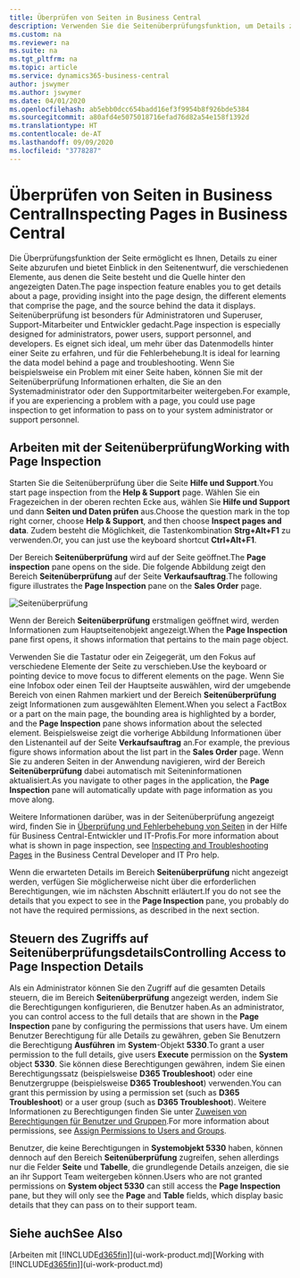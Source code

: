 ```yaml
---
title: Überprüfen von Seiten in Business Central
description: Verwenden Sie die Seitenüberprüfungsfunktion, um Details zum Seitenentwurf und zur Datenquelle anzuzeigen. Der Seiteninspektor eignet sich ideal zum Beheben von Problemen mit Ihren Daten.
ms.custom: na
ms.reviewer: na
ms.suite: na
ms.tgt_pltfrm: na
ms.topic: article
ms.service: dynamics365-business-central
author: jswymer
ms.author: jswymer
ms.date: 04/01/2020
ms.openlocfilehash: ab5ebb0dcc654badd16ef3f9954b8f926bde5384
ms.sourcegitcommit: a80afd4e5075018716efad76d82a54e158f1392d
ms.translationtype: HT
ms.contentlocale: de-AT
ms.lasthandoff: 09/09/2020
ms.locfileid: "3778287"
---
```

# <a name="inspecting-pages-in-business-central"></a><span data-ttu-id="e789f-104">Überprüfen von Seiten in Business Central</span><span class="sxs-lookup"><span data-stu-id="e789f-104">Inspecting Pages in Business Central</span></span>

<span data-ttu-id="e789f-105">Die Überprüfungsfunktion der Seite ermöglicht es Ihnen, Details zu einer Seite abzurufen und bietet Einblick in den Seitenentwurf, die verschiedenen Elemente, aus denen die Seite besteht und die Quelle hinter den angezeigten Daten.</span><span class="sxs-lookup"><span data-stu-id="e789f-105">The page inspection feature enables you to get details about a page, providing insight into the page design, the different elements that comprise the page, and the source behind the data it displays.</span></span> <span data-ttu-id="e789f-106">Seitenüberprüfung ist besonders für Administratoren und Superuser, Support-Mitarbeiter und Entwickler gedacht.</span><span class="sxs-lookup"><span data-stu-id="e789f-106">Page inspection is especially designed for administrators, power users, support personnel, and developers.</span></span> <span data-ttu-id="e789f-107">Es eignet sich ideal, um mehr über das Datenmodells hinter einer Seite zu erfahren, und für die Fehlerbehebung.</span><span class="sxs-lookup"><span data-stu-id="e789f-107">It is ideal for learning the data model behind a page and troubleshooting.</span></span> <span data-ttu-id="e789f-108">Wenn Sie beispielsweise ein Problem mit einer Seite haben, können Sie mit der Seitenüberprüfung Informationen erhalten, die Sie an den Systemadministrator oder den Supportmitarbeiter weitergeben.</span><span class="sxs-lookup"><span data-stu-id="e789f-108">For example, if you are experiencing a problem with a page, you could use page inspection to get information to pass on to your system administrator or support personnel.</span></span>

## <a name="working-with-page-inspection"></a><span data-ttu-id="e789f-109">Arbeiten mit der Seitenüberprüfung</span><span class="sxs-lookup"><span data-stu-id="e789f-109">Working with Page Inspection</span></span>

<span data-ttu-id="e789f-110">Starten Sie die Seitenüberprüfung über die Seite **Hilfe und Support**.</span><span class="sxs-lookup"><span data-stu-id="e789f-110">You start page inspection from the **Help & Support** page.</span></span> <span data-ttu-id="e789f-111">Wählen Sie ein Fragezeichen in der oberen rechten Ecke aus, wählen Sie **Hilfe und Support** und dann **Seiten und Daten prüfen** aus.</span><span class="sxs-lookup"><span data-stu-id="e789f-111">Choose the question mark in the top right corner, choose **Help & Support**, and then choose **Inspect pages and data**.</span></span> <span data-ttu-id="e789f-112">Zudem besteht die Möglichkeit, die Tastenkombination **Strg+Alt+F1** zu verwenden.</span><span class="sxs-lookup"><span data-stu-id="e789f-112">Or, you can just use the keyboard shortcut **Ctrl+Alt+F1**.</span></span>

<span data-ttu-id="e789f-113">Der Bereich **Seitenüberprüfung** wird auf der Seite geöffnet.</span><span class="sxs-lookup"><span data-stu-id="e789f-113">The **Page inspection** pane opens on the side.</span></span> <span data-ttu-id="e789f-114">Die folgende Abbildung zeigt den Bereich **Seitenüberprüfung** auf der Seite **Verkaufsauftrag**.</span><span class="sxs-lookup"><span data-stu-id="e789f-114">The following figure illustrates the **Page Inspection** pane on the **Sales Order** page.</span></span>

![Seitenüberprüfung](media/page-inspection-example.png)

<span data-ttu-id="e789f-116">Wenn der Bereich **Seitenüberprüfung** erstmaligen geöffnet wird, werden Informationen zum Hauptseitenobjekt angezeigt.</span><span class="sxs-lookup"><span data-stu-id="e789f-116">When the **Page Inspection** pane first opens, it shows information that pertains to the main page object.</span></span>

<span data-ttu-id="e789f-117">Verwenden Sie die Tastatur oder ein Zeigegerät, um den Fokus auf verschiedene Elemente der Seite zu verschieben.</span><span class="sxs-lookup"><span data-stu-id="e789f-117">Use the keyboard or pointing device to move focus to different elements on the page.</span></span> <span data-ttu-id="e789f-118">Wenn Sie eine Infobox oder einen Teil der Hauptseite auswählen, wird der umgebende Bereich von einen Rahmen markiert und der Bereich **Seitenüberprüfung** zeigt Informationen zum ausgewählten Element.</span><span class="sxs-lookup"><span data-stu-id="e789f-118">When you select a FactBox or a part on the main page, the bounding area is highlighted by a border, and the **Page Inspection** pane shows information about the selected element.</span></span> <span data-ttu-id="e789f-119">Beispielsweise zeigt die vorherige Abbildung Informationen über den Listenanteil auf der Seite **Verkaufsauftrag** an.</span><span class="sxs-lookup"><span data-stu-id="e789f-119">For example, the previous figure shows information about the list part in the **Sales Order** page.</span></span> <span data-ttu-id="e789f-120">Wenn Sie zu anderen Seiten in der Anwendung navigieren, wird der Bereich **Seitenüberprüfung** dabei automatisch mit Seiteninformationen aktualisiert.</span><span class="sxs-lookup"><span data-stu-id="e789f-120">As you navigate to other pages in the application, the **Page Inspection** pane will automatically update with page information as you move along.</span></span>

<span data-ttu-id="e789f-121">Weitere Informationen darüber, was in der Seitenüberprüfung angezeigt wird, finden Sie in [Überprüfung und Fehlerbehebung von Seiten](/dynamics365/business-central/dev-itpro/developer/devenv-inspecting-pages) in der Hilfe für Business Central-Entwickler und IT-Profis.</span><span class="sxs-lookup"><span data-stu-id="e789f-121">For more information about what is shown in page inspection, see [Inspecting and Troubleshooting Pages](/dynamics365/business-central/dev-itpro/developer/devenv-inspecting-pages) in the Business Central Developer and IT Pro help.</span></span>

<span data-ttu-id="e789f-122">Wenn die erwarteten Details im Bereich **Seitenüberprüfung** nicht angezeigt werden, verfügen Sie möglicherweise nicht über die erforderlichen Berechtigungen, wie im nächsten Abschnitt erläutert.</span><span class="sxs-lookup"><span data-stu-id="e789f-122">If you do not see the details that you expect to see in the **Page Inspection** pane, you probably do not have the required permissions, as described in the next section.</span></span>

## <a name="controlling-access-to-page-inspection-details"></a><span data-ttu-id="e789f-123">Steuern des Zugriffs auf Seitenüberprüfungsdetails</span><span class="sxs-lookup"><span data-stu-id="e789f-123">Controlling Access to Page Inspection Details</span></span>

<span data-ttu-id="e789f-124">Als ein Administrator können Sie den Zugriff auf die gesamten Details steuern, die im Bereich **Seitenüberprüfung** angezeigt werden, indem Sie die Berechtigungen konfigurieren, die Benutzer haben.</span><span class="sxs-lookup"><span data-stu-id="e789f-124">As an administrator, you can control access to the full details that are shown in the **Page Inspection** pane by configuring the permissions that users have.</span></span> <span data-ttu-id="e789f-125">Um einem Benutzer Berechtigung für alle Details zu gewähren, geben Sie Benutzern die Berechtigung **Ausführen** im **System**-Objekt **5330**.</span><span class="sxs-lookup"><span data-stu-id="e789f-125">To grant a user permission to the full details, give users **Execute** permission on the **System** object **5330**.</span></span> <span data-ttu-id="e789f-126">Sie können diese Berechtigungen gewähren, indem Sie einen Berechtigungssatz (beispielsweise **D365 Troubleshoot**) oder eine Benutzergruppe (beispielsweise **D365 Troubleshoot**) verwenden.</span><span class="sxs-lookup"><span data-stu-id="e789f-126">You can grant this permission by using a permission set (such as **D365 Troubleshoot**) or a user group (such as **D365 Troubleshoot**).</span></span> <span data-ttu-id="e789f-127">Weitere Informationen zu Berechtigungen finden Sie unter [Zuweisen von Berechtigungen für Benutzer und Gruppen](ui-define-granular-permissions.md).</span><span class="sxs-lookup"><span data-stu-id="e789f-127">For more information about permissions, see [Assign Permissions to Users and Groups](ui-define-granular-permissions.md).</span></span>

<span data-ttu-id="e789f-128">Benutzer, die keine Berechtigungen in **Systemobjekt 5330** haben, können dennoch auf den Bereich **Seitenüberprüfung** zugreifen, sehen allerdings nur die Felder **Seite** und **Tabelle**, die grundlegende Details anzeigen, die sie an ihr Support Team weitergeben können.</span><span class="sxs-lookup"><span data-stu-id="e789f-128">Users who are not granted permissions on **System object 5330** can still access the **Page Inspection** pane, but they will only see the **Page** and **Table** fields, which display basic details that they can pass on to their support team.</span></span>

## <a name="see-also"></a><span data-ttu-id="e789f-129">Siehe auch</span><span class="sxs-lookup"><span data-stu-id="e789f-129">See Also</span></span>

<span data-ttu-id="e789f-130">[Arbeiten mit [!INCLUDE[d365fin](includes/d365fin_md.md)]](ui-work-product.md)</span><span class="sxs-lookup"><span data-stu-id="e789f-130">[Working with [!INCLUDE[d365fin](includes/d365fin_md.md)]](ui-work-product.md)</span></span>  
